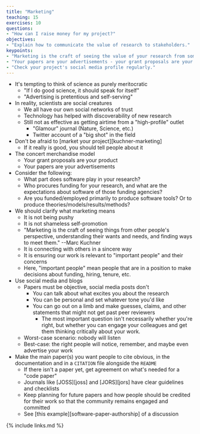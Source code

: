 ```yaml
---
title: "Marketing"
teaching: 15
exercises: 10
questions:
- "How can I raise money for my project?"
objectives:
- "Explain how to communicate the value of research to stakeholders."
keypoints:
- "Marketing is the craft of seeing the value of your research from someone else's point of view."
- "Your papers are your advertisements - your grant proposals are your product."
- "Check your project's social media profile regularly."
---
```


*   It's tempting to think of science as purely meritocratic
    *   "If I do good science, it should speak for itself"
    *   "Advertising is pretentious and self-serving"
*   In reality, scientists are social creatures
    *   We all have our own social networks of trust
    *   Technology has helped with discoverability of new research
    *   Still not as effective as getting airtime from a "high-profile" outlet
        *   "Glamour" journal (Nature, Science, etc.)
        *   Twitter account of a "big shot" in the field
*   Don't be afraid to [market your project][kuchner-marketing]
    *   If it really is good, you should tell people about it
*   The concert merchandise model
    *   Your grant proposals are your product
    *   Your papers are your advertisements
*   Consider the following:
    *   What part does software play in your research?
    *   Who procures funding for your research, and what are the expectations about software of those funding agencies?
    *   Are you funded/employed primarily to produce software tools? Or to produce theories/models/results/methods?
*   We should clarify what marketing means
    *   It is not being pushy
    *   It is not shameless self-promotion
    *   "Marketing is the craft of seeing things from other people's perspective, understanding their wants and needs, and finding ways to meet them." --Marc Kuchner
    *   It is connecting with others in a sincere way
    *   It is ensuring our work is relevant to "important people" and their concerns
    *   Here, "important people" mean people that are in a position to make decisions about funding, hiring, tenure, etc.
*   Use social media and blogs
    *   Papers must be objective, social media posts don't
        *   You can talk about what excites you about the research
        *   You can be personal and set whatever tone you'd like
        *   You can go out on a limb and make guesses, claims, and other statements that might not get past peer reviewers
            *   The most important question isn't necessarily whether you're right, but whether you can engage your colleagues and get them thinking critically about your work.
    *   Worst-case scenario: nobody will listen
    *   Best-case: the right people will notice, remember, and maybe even advertise your work
*   Make the main paper(s) you want people to cite obvious, in the documentation and in a `CITATION` file alongside the `README`
    *   If there isn't a paper yet, get agreement on what's needed for a "code paper"
    *   Journals like [JOSS][joss] and [JORS][jors] have clear guidelines and checklists
    *   Keep planning for future papers and how people should be credited for their work so that the community remains engaged and committed
    *   See [this example][software-paper-authorship] of a discussion

{% include links.md %}

